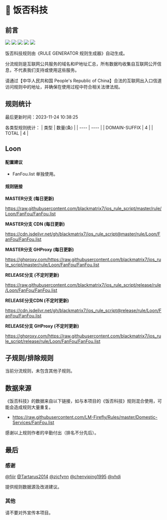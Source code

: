 # 🧸 饭否科技

## 前言

![](https://shields.io/badge/-移除重复规则-ff69b4) ![](https://shields.io/badge/-DOMAIN与DOMAIN--SUFFIX合并-green) ![](https://shields.io/badge/-DOMAIN--SUFFIX间合并-critical) ![](https://shields.io/badge/-DOMAIN--SUFFIX与DOMAIN--KEYWORD合并-blue) ![](https://shields.io/badge/-IP--CIDR(6)合并-blueviolet) 

饭否科技规则由《RULE GENERATOR 规则生成器》自动生成。

分流规则是互联网公共服务的域名和IP地址汇总，所有数据均收集自互联网公开信息，不代表我们支持或使用这些服务。

请通过【中华人民共和国 People's Republic of China】合法的互联网出入口信道访问规则中的地址，并确保在使用过程中符合相关法律法规。

## 规则统计

最后更新时间：2023-11-24 10:38:25

各类型规则统计：
| 类型 | 数量(条)  | 
| ---- | ----  |
| DOMAIN-SUFFIX | 4  | 
| TOTAL | 4  | 


## Loon 

#### 配置建议
- FanFou.list 单独使用。

#### 规则链接
**MASTER分支 (每日更新)**

https://raw.githubusercontent.com/blackmatrix7/ios_rule_script/master/rule/Loon/FanFou/FanFou.list

**MASTER分支 CDN (每日更新)**

https://cdn.jsdelivr.net/gh/blackmatrix7/ios_rule_script@master/rule/Loon/FanFou/FanFou.list

**MASTER分支 GHProxy (每日更新)**

https://ghproxy.com/https://raw.githubusercontent.com/blackmatrix7/ios_rule_script/master/rule/Loon/FanFou/FanFou.list

**RELEASE分支 (不定时更新)**

https://raw.githubusercontent.com/blackmatrix7/ios_rule_script/release/rule/Loon/FanFou/FanFou.list

**RELEASE分支CDN (不定时更新)**

https://cdn.jsdelivr.net/gh/blackmatrix7/ios_rule_script@release/rule/Loon/FanFou/FanFou.list

**RELEASE分支 GHProxy (不定时更新)**

https://ghproxy.com/https://raw.githubusercontent.com/blackmatrix7/ios_rule_script/release/rule/Loon/FanFou/FanFou.list

## 子规则/排除规则


当前分流规则，未包含其他子规则。

## 数据来源

《饭否科技》的数据来自以下链接，如与本项目的《饭否科技》规则混合使用，可能会造成规则大量重复。

- https://raw.githubusercontent.com/LM-Firefly/Rules/master/Domestic-Services/FanFou.list


感谢以上规则作者的辛勤付出（排名不分先后）。

## 最后

### 感谢

[@fiiir](https://github.com/fiiir) [@Tartarus2014](https://github.com/Tartarus2014) [@zjcfynn](https://github.com/zjcfynn) [@chenyiping1995](https://github.com/chenyiping1995) [@vhdj](https://github.com/vhdj)

提供规则数据源及改进建议。

### 其他

请不要对外宣传本项目。
